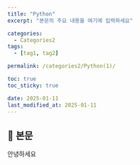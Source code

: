 ```yaml
---
title: "Python"
excerpt: "본문의 주요 내용을 여기에 입력하세요"

categories:
  - Categories2
tags:
  - [tag1, tag2]

permalink: /categories2/Python(1)/

toc: true
toc_sticky: true

date: 2025-01-11
last_modified_at: 2025-01-11
---
```


## 🦥 본문

안녕하세요